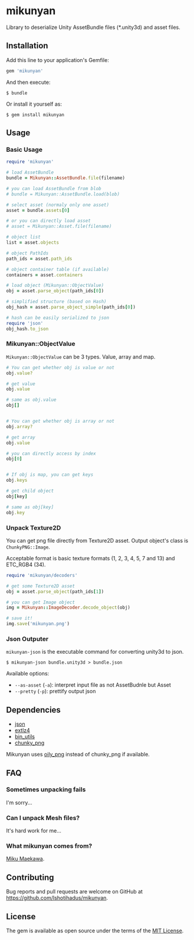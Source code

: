 # mikunyan

Library to deserialize Unity AssetBundle files (\*.unity3d) and asset files.

## Installation

Add this line to your application's Gemfile:

```ruby
gem 'mikunyan'
```

And then execute:

    $ bundle

Or install it yourself as:

    $ gem install mikunyan

## Usage

### Basic Usage

```ruby
require 'mikunyan'

# load AssetBundle
bundle = Mikunyan::AssetBundle.file(filename)

# you can load AssetBundle from blob
# bundle = Mikunyan::AssetBundle.load(blob)

# select asset (normaly only one asset)
asset = bundle.assets[0]

# or you can directly load asset
# asset = Mikunyan::Asset.file(filename)

# object list
list = asset.objects

# object PathIds
path_ids = asset.path_ids

# object container table (if available)
containers = asset.containers

# load object (Mikunyan::ObjectValue)
obj = asset.parse_object(path_ids[0])

# simplified structure (based on Hash)
obj_hash = asset.parse_object_simple(path_ids[0])

# hash can be easily serialized to json
require 'json'
obj_hash.to_json
```

### Mikunyan::ObjectValue

`Mikunyan::ObjectValue` can be 3 types. Value, array and map.

```ruby
# You can get whether obj is value or not
obj.value?

# get value
obj.value

# same as obj.value
obj[]


# You can get whether obj is array or not
obj.array?

# get array
obj.value

# you can directly access by index
obj[0]


# If obj is map, you can get keys
obj.keys

# get child object
obj[key]

# same as obj[key]
obj.key
```

### Unpack Texture2D

You can get png file directly from Texture2D asset. Output object's class is `ChunkyPNG::Image`.

Acceptable format is basic texture formats (1, 2, 3, 4, 5, 7 and 13) and ETC_RGB4 (34).

```ruby
require 'mikunyan/decoders'

# get some Texture2D asset
obj = asset.parse_object(path_ids[1])

# you can get Image object
img = Mikunyan::ImageDecoder.decode_object(obj)

# save it!
img.save('mikunyan.png')
```

### Json Outputer

`mikunyan-json` is the executable command for converting unity3d to json.

    $ mikunyan-json bundle.unity3d > bundle.json

Available options:

- `--as-asset` (`-a`): interpret input file as not AssetBudnle but Asset
- `--pretty` (`-p`): prettify output json

## Dependencies

- [json](https://rubygems.org/gems/json)
- [extlz4](https://rubygems.org/gems/extlz4)
- [bin_utils](https://rubygems.org/gems/bin_utils)
- [chunky_png](https://rubygems.org/gems/chunky_png)

Mikunyan uses [oily_png](https://rubygems.org/gems/oily_png) instead of chunky_png if available.

## FAQ

### Sometimes unpacking fails

I'm sorry...

### Can I unpack Mesh files?

It's hard work for me...

### What mikunyan comes from?

[Miku Maekawa](http://www.project-imas.com/wiki/Miku_Maekawa).

## Contributing

Bug reports and pull requests are welcome on GitHub at https://github.com/Ishotihadus/mikunyan.

## License

The gem is available as open source under the terms of the [MIT License](http://opensource.org/licenses/MIT).
